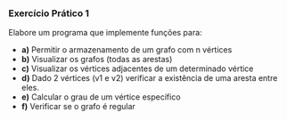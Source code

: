 ### Exercício Prático 1

Elabore um programa que implemente funções para:

- **a)** Permitir o armazenamento de um grafo com n vértices
- **b)** Visualizar os grafos (todas as arestas)
- **c)** Visualizar os vértices adjacentes de um determinado vértice
- **d)** Dado 2 vértices (v1 e v2) verificar a existência de uma aresta entre eles.
- **e)** Calcular o grau de um vértice específico
- **f)** Verificar se o grafo é regular
